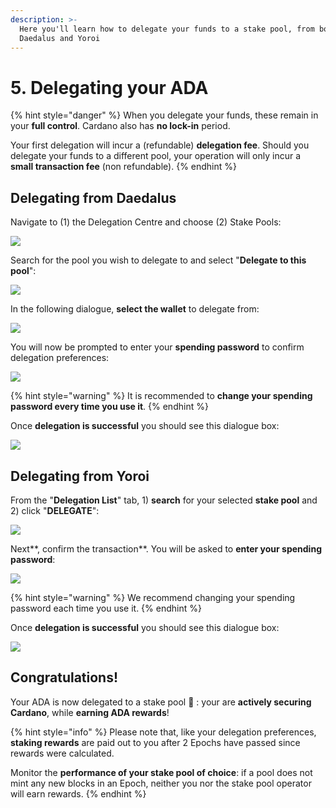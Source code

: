 ```yaml
---
description: >-
  Here you'll learn how to delegate your funds to a stake pool, from both
  Daedalus and Yoroi
---
```


# 5. Delegating your ADA

{% hint style="danger" %}
When you delegate your funds, these remain in your **full control**. Cardano also has **no lock-in** period.

Your first delegation will incur a \(refundable\) **delegation fee**. Should you delegate your funds to a different pool, your operation will only incur a **small transaction fee** \(non refundable\). 
{% endhint %}

## Delegating from Daedalus

Navigate to \(1\) the Delegation Centre and choose \(2\) Stake Pools:

![](.gitbook/assets/daedalus_deleg.png)

Search for the pool you wish to delegate to and select "**Delegate to this pool**":

![](.gitbook/assets/daedalus_deleg_rabit.png)

In the following dialogue, **select the wallet** to delegate from:

![](.gitbook/assets/daedalus_choose_deleg_wallet.png)

You will now be prompted to enter your **spending password** to confirm delegation preferences:

![](.gitbook/assets/daedalus_deleg_confirm.png)

{% hint style="warning" %}
It is recommended to **change your spending password every time you use it**.
{% endhint %}

Once **delegation is successful** you should see this dialogue box:

![](.gitbook/assets/daedalus_deleg_success.png)



## Delegating from Yoroi

From the "**Delegation List**" tab, 1\) **search** for your selected **stake pool** and 2\) click "**DELEGATE**": 

![](.gitbook/assets/yoroi_delegate_01.png)

Next**, confirm the transaction**. You will be asked to **enter your spending password**:

![](.gitbook/assets/yoroi_delegate_02.png)

{% hint style="warning" %}
We recommend changing your spending password each time you use it.
{% endhint %}

Once **delegation is successful** you should see this dialogue box:

![](.gitbook/assets/yoroi_delegate_03.png)

## Congratulations!

Your ADA is now delegated to a stake pool 👏 : your are **actively securing Cardano**, while **earning ADA rewards**!

{% hint style="info" %}
Please note that, like your delegation preferences, **staking rewards** are paid out to you after 2 Epochs have passed since rewards were calculated.

Monitor the **performance of your stake pool of choice**: if a pool does not mint any new blocks in an Epoch, neither you nor the stake pool operator will earn rewards. 
{% endhint %}

